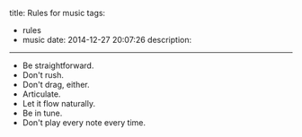 title: Rules for music
tags:
  - rules
  - music
date: 2014-12-27 20:07:26
description:
---

- Be straightforward.
- Don't rush.
- Don't drag, either.
- Articulate.
- Let it flow naturally.
- Be in tune.
- Don't play every note every time.
